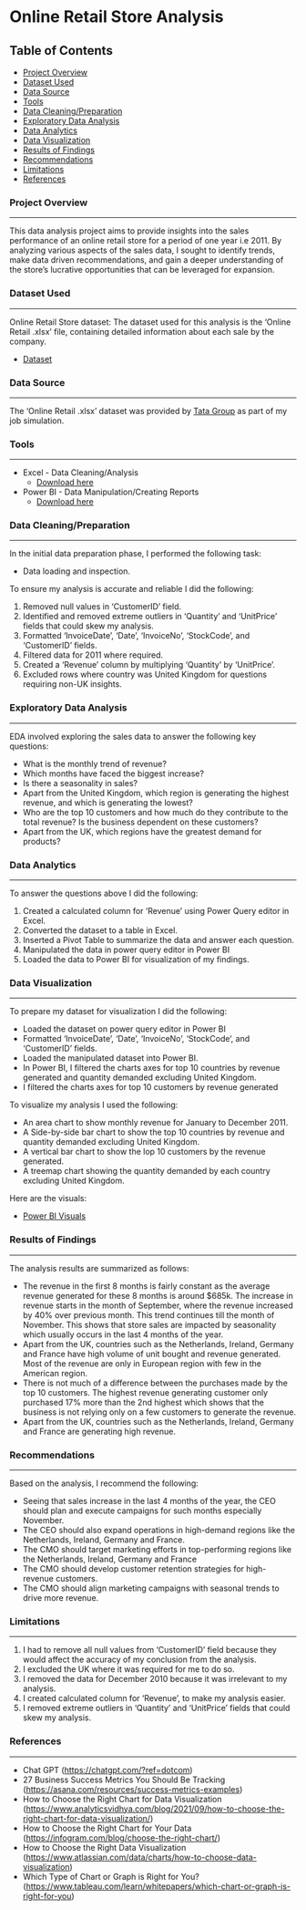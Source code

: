 # Online Retail Store Analysis

## Table of Contents

- [Project Overview](#project-overview)
- [Dataset Used](#dataset-used)
- [Data Source](#data-source)
- [Tools](#tools)
- [Data Cleaning/Preparation](#data-cleaningpreparation)
- [Exploratory Data Analysis](#exploratory-data-analysis)
- [Data Analytics](#data-analytics)
- [Data Visualization](#data-visualization)
- [Results of Findings](#results-of-findings)
- [Recommendations](#recommendations)
- [Limitations](#limitations)
- [References](#references)

### Project Overview
---

This data analysis project aims to provide insights into the sales performance of an online retail store for a period of one year i.e 2011. By analyzing various aspects of the sales data, I sought to identify trends, make data driven recommendations, and gain a deeper understanding of the store’s lucrative opportunities that can be leveraged for expansion.

### Dataset Used
---

Online Retail Store dataset: The dataset used for this analysis is the ‘Online Retail .xlsx’ file, containing detailed information about each sale by the company.
- [Dataset](https://github.com/RuthOgholi/Sales-Analysis-Project/blob/ac0e6ccc67b578e9db54fec09703ead3b55f627e/Online%20Retail%20Data%20Set.xlsx)

### Data Source
---
The ‘Online Retail .xlsx’ dataset was provided by [Tata Group](https://en.wikipedia.org/wiki/Tata_Group) as part of my job simulation.


### Tools
---

- Excel - Data Cleaning/Analysis
  - [Download here](https://microsoft.com)
- Power BI - Data Manipulation/Creating Reports
   - [Download here](https://apps.microsoft.com/detail/9ntxr16hnw1t?launch=true&mode=full&hl=en-us&gl=ng&ocid=bingwebsearch)



### Data Cleaning/Preparation
---
  In the initial data preparation phase, I performed the following task:
- Data loading and inspection.

To ensure my analysis is accurate and reliable I did the following:
1. Removed null values in ‘CustomerID’ field.
2. Identified and removed extreme outliers in ‘Quantity’ and ‘UnitPrice’ fields that could skew my analysis.
3. Formatted ‘InvoiceDate’, ‘Date’, ‘InvoiceNo’, ‘StockCode’, and ‘CustomerID’ fields.
4. Filtered data for 2011 where required.
5. Created a ‘Revenue’ column by multiplying ‘Quantity’ by ‘UnitPrice’.
6. Excluded rows where country was United Kingdom for questions requiring non-UK insights.

### Exploratory Data Analysis
---

EDA involved exploring the sales data to answer the following key questions:

- What is the monthly trend of revenue?
- Which months have faced the biggest increase? 
- Is there a seasonality in sales?
- Apart from the United Kingdom, which region is generating the highest revenue, and which is generating the lowest?
- Who are the top 10 customers and how much do they contribute to the total revenue? Is the business dependent on these customers?
- Apart from the UK, which regions have the greatest demand for products?

### Data Analytics
---

To answer the questions above I did the following:

1. Created a calculated column for ‘Revenue’ using Power Query editor in Excel.
2. Converted the dataset to a table in Excel.
3. Inserted a Pivot Table to summarize the data and answer each question.
4. Manipulated the data in power query editor in Power BI
5. Loaded the data to Power BI for visualization of my findings.

### Data Visualization
---

To prepare my dataset for visualization I did the following:
- Loaded the dataset on power query editor in Power BI
- Formatted ‘InvoiceDate’, ‘Date’, ‘InvoiceNo’, ‘StockCode’, and ‘CustomerID’ fields.
- Loaded the manipulated dataset into Power BI.
- In Power BI, I filtered the charts axes for top 10 countries by revenue generated and quantity demanded excluding United Kingdom.
- I filtered the charts axes for top 10 customers by revenue generated

To visualize my analysis I used the following:
- An area chart to show monthly revenue for January to December 2011.
- A Side-by-side bar chart to show the top 10 countries by revenue and quantity demanded excluding United Kingdom.
- A vertical bar chart to show the lop 10 customers by the revenue generated.
- A treemap chart showing the quantity demanded by each country excluding United Kingdom.

Here are the visuals:
- [Power BI Visuals](https://github.com/RuthOgholi/Sales-Analysis-Project/blob/main/Online%20Retail%20Data%20Visuals.pbix)


### Results of Findings
---

The analysis results are summarized as follows:

- The revenue in the first 8 months is fairly constant as the average revenue generated for these 8 months is around $685k. The increase in revenue starts in the month of September, where the revenue increased by 40% over previous month. This trend continues till the month of November. This shows that store sales are impacted by seasonality which usually occurs in the last 4 months of the year.
- Apart from the UK, countries such as the Netherlands, Ireland, Germany and France have high volume of unit bought and revenue generated. Most of the revenue are only in European region with few in the American region. 
- There is not much of a difference between the purchases made by the top 10 customers. The highest revenue generating customer only purchased 17% more than the 2nd highest which shows that the business is not relying only on a few customers
to generate the revenue.
- Apart from the UK, countries such as the Netherlands, Ireland, Germany and France are generating high revenue.


### Recommendations
---

Based on the analysis, I recommend the following:

- Seeing that sales increase in the last 4 months of the year, the CEO should plan and execute campaigns for such months especially November.
- The CEO should also expand operations in high-demand regions like the Netherlands, Ireland, Germany and France.
- The CMO should target marketing efforts in top-performing regions like the Netherlands, Ireland, Germany and France
- The CMO should develop customer retention strategies for high-revenue customers.
- The CMO should align marketing campaigns with seasonal trends to drive more revenue.

 ### Limitations
 ---

1. I had to remove all null values from ‘CustomerID’ field because they would affect the accuracy of my conclusion from the analysis.
2. I excluded the UK where it was required for me to do so.
3. I removed the data for December 2010 because it was irrelevant to my analysis.
4. I created calculated column for ‘Revenue’, to make my analysis easier.
5. I removed extreme outliers in ‘Quantity’ and ‘UnitPrice’ fields that could skew my analysis.

### References
---

- Chat GPT (https://chatgpt.com/?ref=dotcom)
- 27 Business Success Metrics You Should Be Tracking (https://asana.com/resources/success-metrics-examples)
- How to Choose the Right Chart for Data Visualization (https://www.analyticsvidhya.com/blog/2021/09/how-to-choose-the-right-chart-for-data-visualization/)
- How to Choose the Right Chart for Your Data (https://infogram.com/blog/choose-the-right-chart/)
- How to Choose the Right Data Visualization (https://www.atlassian.com/data/charts/how-to-choose-data-visualization)
- Which Type of Chart or Graph is Right for You? (https://www.tableau.com/learn/whitepapers/which-chart-or-graph-is-right-for-you)
